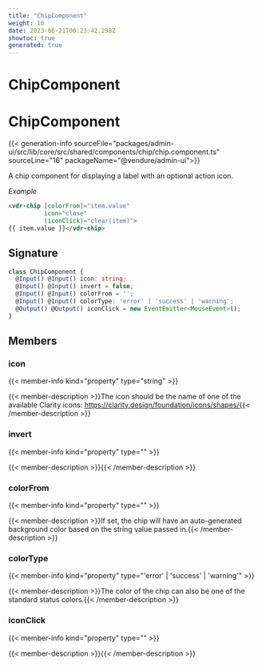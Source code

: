 ```yaml
---
title: "ChipComponent"
weight: 10
date: 2023-06-21T06:23:42.298Z
showtoc: true
generated: true
---
```

<!-- This file was generated from the Vendure source. Do not modify. Instead, re-run the "docs:build" script -->

# ChipComponent
<div class="symbol">


# ChipComponent

{{< generation-info sourceFile="packages/admin-ui/src/lib/core/src/shared/components/chip/chip.component.ts" sourceLine="16" packageName="@vendure/admin-ui">}}

A chip component for displaying a label with an optional action icon.

*Example*

```HTML
<vdr-chip [colorFrom]="item.value"
          icon="close"
          (iconClick)="clear(item)">
{{ item.value }}</vdr-chip>
```

## Signature

```TypeScript
class ChipComponent {
  @Input() @Input() icon: string;
  @Input() @Input() invert = false;
  @Input() @Input() colorFrom = '';
  @Input() @Input() colorType: 'error' | 'success' | 'warning';
  @Output() @Output() iconClick = new EventEmitter<MouseEvent>();
}
```
## Members

### icon

{{< member-info kind="property" type="string"  >}}

{{< member-description >}}The icon should be the name of one of the available Clarity icons: https://clarity.design/foundation/icons/shapes/{{< /member-description >}}

### invert

{{< member-info kind="property" type=""  >}}

{{< member-description >}}{{< /member-description >}}

### colorFrom

{{< member-info kind="property" type=""  >}}

{{< member-description >}}If set, the chip will have an auto-generated background
color based on the string value passed in.{{< /member-description >}}

### colorType

{{< member-info kind="property" type="'error' | 'success' | 'warning'"  >}}

{{< member-description >}}The color of the chip can also be one of the standard status colors.{{< /member-description >}}

### iconClick

{{< member-info kind="property" type=""  >}}

{{< member-description >}}{{< /member-description >}}


</div>
